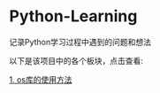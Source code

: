 # Python-Learning
记录Python学习过程中遇到的问题和想法

以下是该项目中的各个板块，点击查看:

[1. os库的使用方法](https://github.com/achiever-zbw/Python-Learning/tree/main/Python%E5%BA%93%E7%9A%84%E7%B3%BB%E5%88%97%E8%AE%B2%E8%A7%A3/1.os%E5%BA%93)
